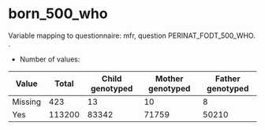 # born_500_who
Variable mapping to questionnaire: mfr, question PERINAT_FODT_500_WHO.
.
- Number of values:

| Value | Total | Child genotyped | Mother genotyped | Father genotyped |
| ----- | ----- | --------------- | ---------------- | ---------------- |
| Missing | 423 | 13 | 10 | 8 |
| Yes | 113200 | 83342 | 71759 |50210 |



